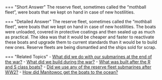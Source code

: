 
=== "Short Answer"
    The reserve fleet, sometimes called the “mothball fleet”, were boats that we kept on hand in case of new hostilities.

=== "Detailed Answer"
    The reserve fleet, sometimes called the “mothball fleet”, were boats that we kept on hand in case of new hostilities.  The boats were unloaded, covered in protective coatings and then sealed up as much as practical.  The idea was that it would be cheaper and faster to reactivate these boats and upgrade them to current standards than it would be to build new ones.  Reserve fleets are being dismantled and the ships sold for scrap.

=== "Related Topics"
    - [What did we do with our submarines at the end of the war?](../FAQs/what-did-we-do-with-our-submarines-at-the-end-of-the-war.md)
    - [What did we build during the war?](../FAQs/what-did-we-build-during-the-war.md)
    - [What was built after the R and S class boats?](../FAQs/what-was-built-after-the-r-and-s-class-boats.md)
    - [Did we use any of the reserve fleet submarines after WW2?](../FAQs/did-we-use-any-of-the-reserve-fleet-submarines-after-ww2.md)
    - [How did Manitowoc get the boats to the ocean?](../FAQs/how-did-manitowoc-get-the-boats-to-the-ocean.md)
